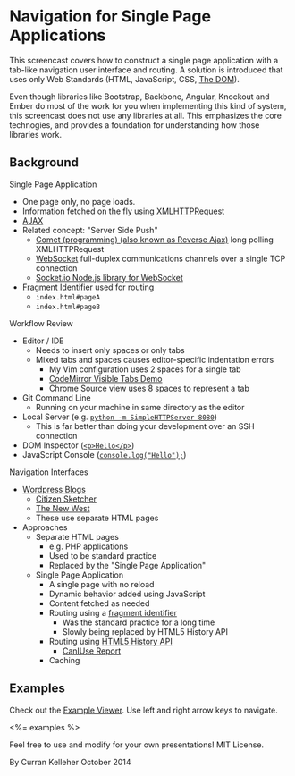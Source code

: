 # Navigation for Single Page Applications

This screencast covers how to construct a single page application with a tab-like navigation user interface and routing. A solution is introduced that uses only Web Standards (HTML, JavaScript, CSS, [The DOM](https://developer.mozilla.org/en-US/docs/Web/API/Document_Object_Model)).

Even though libraries like Bootstrap, Backbone, Angular, Knockout and Ember do most of the work for you when implementing this kind of system, this screencast does not use any libraries at all. This emphasizes the core technogies, and provides a foundation for understanding how those libraries work.

## Background

Single Page Application

 * One page only, no page loads.
 * Information fetched on the fly using [XMLHTTPRequest](https://developer.mozilla.org/en-US/docs/Web/API/XMLHttpRequest)
 * [AJAX](http://en.wikipedia.org/wiki/Ajax_(programming))
 * Related concept: "Server Side Push"
   * [Comet (programming) (also known as Reverse Ajax)](http://en.wikipedia.org/wiki/Comet_(programming)) long polling XMLHTTPRequest
   * [WebSocket](http://en.wikipedia.org/wiki/WebSocket) full-duplex communications channels over a single TCP connection
   * [Socket.io Node.js library for WebSocket](http://socket.io/)
 * [Fragment Identifier](http://en.wikipedia.org/wiki/Fragment_identifier) used for routing
   * `index.html#pageA`
   * `index.html#pageB`

Workflow Review

 * Editor / IDE
   * Needs to insert only spaces or only tabs
   * Mixed tabs and spaces causes editor-specific indentation errors
     * My Vim configuration uses 2 spaces for a single tab
     * [CodeMirror Visible Tabs Demo](http://codemirror.net/demo/visibletabs.html)
     * Chrome Source view uses 8 spaces to represent a tab
 * Git Command Line
   * Running on your machine in same directory as the editor
 * Local Server (e.g. [`python -m SimpleHTTPServer 8080`](http://www.pythonforbeginners.com/modules-in-python/how-to-use-simplehttpserver/))
   * This is far better than doing your development over an SSH connection
 * DOM Inspector ([`<p>Hello</p>`](http://jsbin.com/nuduzahoga/1/edit))
 * JavaScript Console ([`console.log("Hello");`](http://jsbin.com/luxiqonefa/1/edit))

Navigation Interfaces

 * [Wordpress Blogs](https://wordpress.com/fresh/)
   * [Citizen Sketcher](http://citizensketcher.wordpress.com/2014/10/23/in-which-holmes-creates-a-painting-in-the-rain-or-the-case-of-the-vanishing-castle/)
   * [The New West](http://thewpsa.wordpress.com/)
   * These use separate HTML pages
 * Approaches
   * Separate HTML pages
     * e.g. PHP applications
     * Used to be standard practice
     * Replaced by the "Single Page Application"
   * Single Page Application
     * A single page with no reload
     * Dynamic behavior added using JavaScript
     * Content fetched as needed
     * Routing using a [fragment identifier](http://en.wikipedia.org/wiki/Fragment_identifier)
       * Was the standard practice for a long time
       * Slowly being replaced by HTML5 History API
     * Routing using [HTML5 History API](http://diveintohtml5.info/history.html)
       * [CanIUse Report](http://caniuse.com/#search=history)
     * Caching

## Examples

Check out the [Example Viewer](http://curran.github.io/screencasts/navigation/examples/viewer/#/). Use left and right arrow keys to navigate.

<%= examples %>

Feel free to use and modify for your own presentations! MIT License.

By Curran Kelleher October 2014
